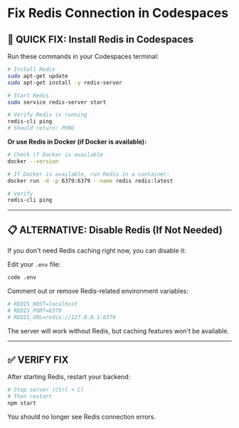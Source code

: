 # Fix Redis Connection in Codespaces

## 🚀 **QUICK FIX: Install Redis in Codespaces**

Run these commands in your Codespaces terminal:

```bash
# Install Redis
sudo apt-get update
sudo apt-get install -y redis-server

# Start Redis
sudo service redis-server start

# Verify Redis is running
redis-cli ping
# Should return: PONG
```

**Or use Redis in Docker (if Docker is available):**
```bash
# Check if Docker is available
docker --version

# If Docker is available, run Redis in a container:
docker run -d -p 6379:6379 --name redis redis:latest

# Verify
redis-cli ping
```

---

## 📋 **ALTERNATIVE: Disable Redis (If Not Needed)**

If you don't need Redis caching right now, you can disable it:

Edit your `.env` file:
```bash
code .env
```

Comment out or remove Redis-related environment variables:
```bash
# REDIS_HOST=localhost
# REDIS_PORT=6379
# REDIS_URL=redis://127.0.0.1:6379
```

The server will work without Redis, but caching features won't be available.

---

## ✅ **VERIFY FIX**

After starting Redis, restart your backend:

```bash
# Stop server (Ctrl + C)
# Then restart
npm start
```

You should no longer see Redis connection errors.

